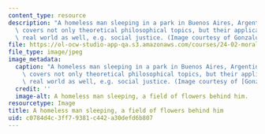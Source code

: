 ```yaml
---
content_type: resource
description: "A homeless man sleeping in a park in Buenos Aires, Argentina. This course\
  \ covers not only theoretical philosophical topics, but their application in the\
  \ real world as well, e.g. social justice. (Image courtesy of Gonzalo S\xE1enz.)"
file: https://ol-ocw-studio-app-qa.s3.amazonaws.com/courses/24-02-moral-problems-and-the-good-life-fall-2008/c0784d4c3ff79381c442a30defd6b807_24-02f08.jpg
file_type: image/jpeg
image_metadata:
  caption: "A homeless man sleeping in a park in Buenos Aires, Argentina. This course\
    \ covers not only theoretical philosophical topics, but their application in the\
    \ real world as well, e.g. social justice. (Image courtesy of [Gonzalo S\xE1enz](http://www.flickr.com/photos/gonzalo_ar/).)"
  credit: ''
  image-alt: A homeless man sleeping, a field of flowers behind him.
resourcetype: Image
title: A homeless man sleeping, a field of flowers behind him
uid: c0784d4c-3ff7-9381-c442-a30defd6b807
---
```


